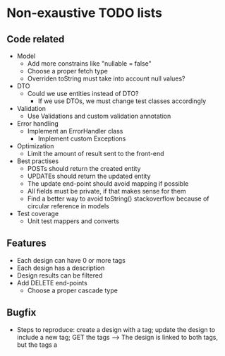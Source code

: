 # Non-exaustive TODO lists
## Code related
- Model
    - Add more constrains like "nullable = false"
    - Choose a proper fetch type
    - Overriden toString must take into account null values?
- DTO
    - Could we use entities instead of DTO?
        - If we use DTOs, we must change test classes accordingly
- Validation
    - Use Validations and custom validation annotation
- Error handling
    - Implement an ErrorHandler class
        - Implement custom Exceptions
- Optimization
    - Limit the amount of result sent to the front-end
- Best practises
    - POSTs should return the created entity
    - UPDATEs should return the updated entity
    - The update end-point should avoid mapping if possible
    - All fields must be private, if that makes sense for them
    - Find a better way to avoid toString() stackoverflow because of circular reference in models
- Test coverage
    - Unit test mappers and converts
## Features
- Each design can have 0 or more tags
- Each design has a description
- Design results can be filtered
- Add DELETE end-points
    - Choose a proper cascade type
## Bugfix
- Steps to reproduce: create a design with a tag; update the design to include a new tag; GET the tags --> The design is linked to both tags, but the tags a
